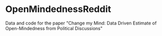 # OpenMindednessReddit
Data and code for the paper "Change my Mind: Data Driven Estimate of Open-Mindedness from Political Discussions"
